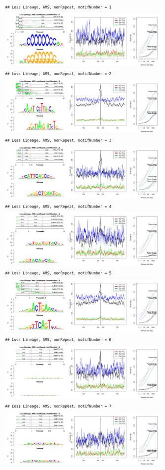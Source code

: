 

```
## Loss Lineage, AMS, nonRepeat, motifNumber = 1
```

![plot of chunk motifPValues](figure/motifPValues1.png) 

```
## Loss Lineage, AMS, nonRepeat, motifNumber = 2
```

![plot of chunk motifPValues](figure/motifPValues2.png) 

```
## Loss Lineage, AMS, nonRepeat, motifNumber = 3
```

![plot of chunk motifPValues](figure/motifPValues3.png) 

```
## Loss Lineage, AMS, nonRepeat, motifNumber = 4
```

![plot of chunk motifPValues](figure/motifPValues4.png) 

```
## Loss Lineage, AMS, nonRepeat, motifNumber = 5
```

![plot of chunk motifPValues](figure/motifPValues5.png) 

```
## Loss Lineage, AMS, nonRepeat, motifNumber = 6
```

![plot of chunk motifPValues](figure/motifPValues6.png) 

```
## Loss Lineage, AMS, nonRepeat, motifNumber = 7
```

![plot of chunk motifPValues](figure/motifPValues7.png) 
  

